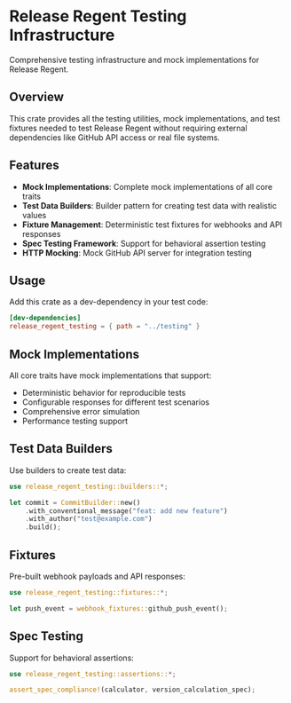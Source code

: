 # Release Regent Testing Infrastructure

Comprehensive testing infrastructure and mock implementations for Release Regent.

## Overview

This crate provides all the testing utilities, mock implementations, and test fixtures needed to test Release Regent without requiring external dependencies like GitHub API access or real file systems.

## Features

- **Mock Implementations**: Complete mock implementations of all core traits
- **Test Data Builders**: Builder pattern for creating test data with realistic values
- **Fixture Management**: Deterministic test fixtures for webhooks and API responses
- **Spec Testing Framework**: Support for behavioral assertion testing
- **HTTP Mocking**: Mock GitHub API server for integration testing

## Usage

Add this crate as a dev-dependency in your test code:

```toml
[dev-dependencies]
release_regent_testing = { path = "../testing" }
```

## Mock Implementations

All core traits have mock implementations that support:

- Deterministic behavior for reproducible tests
- Configurable responses for different test scenarios
- Comprehensive error simulation
- Performance testing support

## Test Data Builders

Use builders to create test data:

```rust
use release_regent_testing::builders::*;

let commit = CommitBuilder::new()
    .with_conventional_message("feat: add new feature")
    .with_author("test@example.com")
    .build();
```

## Fixtures

Pre-built webhook payloads and API responses:

```rust
use release_regent_testing::fixtures::*;

let push_event = webhook_fixtures::github_push_event();
```

## Spec Testing

Support for behavioral assertions:

```rust
use release_regent_testing::assertions::*;

assert_spec_compliance!(calculator, version_calculation_spec);
```
